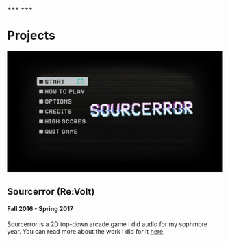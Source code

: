 +++
+++

# Projects


<img src = "projects/sourcerror/abcd.jpg" alt = "Sourcerror main menu" style = "width: 70vw"/>

## Sourcerror (Re:Volt)
#### Fall 2016 - Spring 2017
Sourcerror is a 2D top-down arcade game I did audio for my sophmore year. You can read more about the work I did for it [here](sourcerror/).
